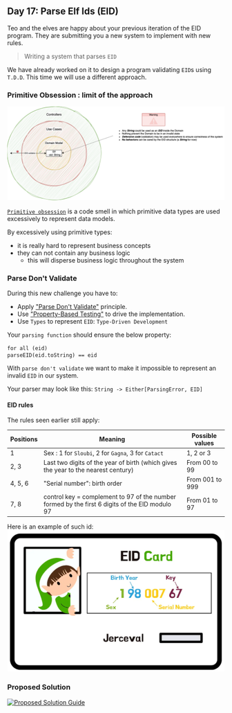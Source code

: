 ## Day 17: Parse Elf Ids (EID)

Teo and the elves are happy about your previous iteration of the EID program.
They are submitting you a new system to implement with new rules.

> Writing a system that parses `EID`

We have already worked on it to design a program validating `EID`s using `T.D.D`.
This time we will use a different approach.

### Primitive Obsession : limit of the approach
![Limits of the validation approach](img/validate-eid.webp)

[`Primitive obsession`](https://xtrem-tdd.netlify.app/flavours/design/no-primitive-types/) is a code smell in which primitive data types are used excessively to represent data models.

By excessively using primitive types:
- it is really hard to represent business concepts
- they can not contain any business logic
  - this will disperse business logic throughout the system

### Parse Don't Validate
During this new challenge you have to:
- Apply ["Parse Don't Validate"](https://xtrem-tdd.netlify.app/Flavours/Design/parse-dont-validate) principle.
- Use ["Property-Based Testing"](https://xtrem-tdd.netlify.app/flavours/testing/pbt/) to drive the implementation.
- Use `Types` to represent `EID`: `Type-Driven Development` 

Your `parsing function` should ensure the below property:

```text
for all (eid)
parseEID(eid.toString) == eid
```

With `parse don't validate` we want to make it impossible to represent an invalid `EID` in our system.

Your parser may look like this: `String -> Either[ParsingError, EID]`

#### EID rules
The rules seen earlier still apply:

| Positions | Meaning                                                                                        | Possible values                     |
|-----------|------------------------------------------------------------------------------------------------|-------------------------------------|
| 1         | Sex : 1 for `Sloubi`, 2 for `Gagna`, 3 for `Catact`                                            | 1, 2 or 3                           |
| 2, 3      | Last two digits of the year of birth (which gives the year to the nearest century)             | From 00 to 99                       |
| 4, 5, 6   | "Serial number": birth order                                                                   | From 001 to 999                     |
| 7, 8      | control key = complement to 97 of the number formed by the first 6 digits of the EID modulo 97 | From 01 to 97                       |

Here is an example of such id:
![EID example](img/eid-example.webp)

### Proposed Solution
[![Proposed Solution Guide](../../img/proposed-solution.webp)](solution/step-by-step.md)

